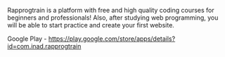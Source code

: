 Rapprogtrain is a platform with free and high quality coding courses for beginners and professionals! 
Also, after studying web programming, you will be able to start practice and create your first website.

Google Play - https://play.google.com/store/apps/details?id=com.inad.rapprogtrain
